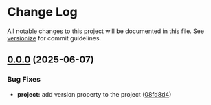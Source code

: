 # Change Log

All notable changes to this project will be documented in this file. See [versionize](https://github.com/versionize/versionize) for commit guidelines.

<a name="0.0.0"></a>
## [0.0.0](https://www.github.com/CaueAnjos/MusicasDeLouvor/releases/tag/v0.0.0) (2025-06-07)

### Bug Fixes

* **project:** add version property to the project ([08fd8d4](https://www.github.com/CaueAnjos/MusicasDeLouvor/commit/08fd8d463dbc29fc7170852ad6f5b55252dae53a))

